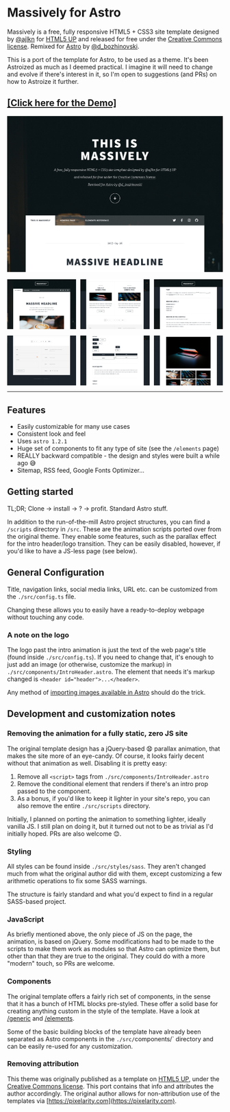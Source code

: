 # Massively for Astro

Massively is a free, fully responsive HTML5 + CSS3 site template designed by [@ajlkn](https://twitter.com/ajlkn) for
[HTML5 UP](https://html5up.net) and released for free under the [Creative Commons license](https://html5up.net/license).
Remixed for [Astro](https://astro.build) by [@d_bozhinovski](https://twitter.com/d_bozhinovski).

This is a port of the template for Astro, to be used as a theme. It's been Astroized as much as I deemed practical. I
imagine it will need to change and evolve if there's interest in it, so I'm open to suggestions (and PRs) on how to
Astroize it further.

## [\[Click here for the Demo\]](https://astro-massively.darko.io)

![intro.png](./intro.png)

<div style="display: flex; justify-content: space-between; padding-bottom: 15px;">
  <img style="width: 32%;" src="./heading.png" />
  <img style="width: 32%;" src="./posts.png" />
  <img style="width: 32%;" src="./typography.png" />
</div>
<div style="display: flex; justify-content: space-between;">
  <img style="width: 32%;" src="./footer.png" />
  <img style="width: 32%;" src="./buttons.png" />
  <img style="width: 32%;" src="./image-grid.png" />
</div>

---

## Features

- Easily customizable for many use cases
- Consistent look and feel
- Uses `astro 1.2.1`
- Huge set of components to fit any type of site (see the `/elements` page)
- REALLY backward compatible - the design and styles were built a while ago :sweat_smile:
- Sitemap, RSS feed, Google Fonts Optimizer...

## Getting started

TL;DR; Clone -> install -> ? -> profit. Standard Astro stuff.

In addition to the run-of-the-mill Astro project structures, you can find a `/scripts` directory in `/src`. These are
the animation scripts ported over from the original theme. They enable some features, such as the parallax effect for
the intro header/logo transition. They can be easily disabled, however, if you'd like to have a JS-less page (see
below).

## General Configuration

Title, navigation links, social media links, URL etc. can be customized from the `./src/config.ts` file.

Changing these allows you to easily have a ready-to-deploy webpage without touching any code.

### A note on the logo

The logo past the intro animation is just the text of the web page's title (found inside `./src/config.ts`). If you need
to change that, it's enough to just add an image (or otherwise, customize the markup) in
`./src/components/IntroHeader.astro`. The element that needs it's markup changed is `<header id="header">...</header>`.

Any method of [importing images available in Astro](https://docs.astro.build/en/guides/images/) should do the trick.

## Development and customization notes

### Removing the animation for a fully static, zero JS site

The original template design has a jQuery-based 😧 parallax animation, that makes the site more of an eye-candy. Of
course, it looks fairly decent without that animation as well. Disabling it is pretty easy:

1. Remove all `<script>` tags from `./src/components/IntroHeader.astro`
2. Remove the conditional element that renders if there's an intro prop passed to the component.
3. As a bonus, if you'd like to keep it lighter in your site's repo, you can also remove the entire `./src/scripts`
   directory.

Initially, I planned on porting the animation to something lighter, ideally vanilla JS. I still plan on doing it, but it
turned out not to be as trivial as I'd initially hoped. PRs are also welcome 😊.

### Styling

All styles can be found inside `./src/styles/sass`. They aren't changed much from what the original author did with
them, except customizing a few arithmetic operations to fix some SASS warnings.

The structure is fairly standard and what you'd expect to find in a regular SASS-based project.

### JavaScript

As briefly mentioned above, the only piece of JS on the page, the animation, is based on jQuery. Some modifications had
to be made to the scripts to make them work as modules so that Astro can optimize them, but other than that they are
true to the original. They could do with a more "modern" touch, so PRs are welcome.

### Components

The original template offers a fairly rich set of components, in the sense that it has a bunch of HTML blocks
pre-styled. These offer a solid base for creating anything custom in the style of the template. Have a look at
[/generic](https://astro-massively.darko.io/generic/) and [/elements](https://astro-massively.darko.io/elements/).

Some of the basic building blocks of the template have already been separated as Astro components in the
`./src/`components/` directory and can be easily re-used for any customization.

### Removing attribution

This theme was originally published as a template on [HTML5 UP](https://html5up.net), under the
[Creative Commons license](https://html5up.net/license). This port contains that info and attributes the author
accordingly. The original author allows for non-attribution use of the templates via
[https://pixelarity.com](https://pixelarity.com).
